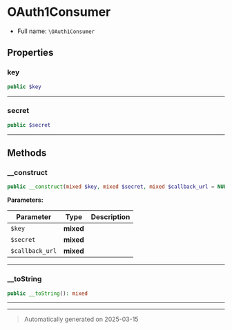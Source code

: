 
# OAuth1Consumer





* Full name: `\OAuth1Consumer`



## Properties


### key



```php
public $key
```






***

### secret



```php
public $secret
```






***

## Methods


### __construct



```php
public __construct(mixed $key, mixed $secret, mixed $callback_url = NULL): mixed
```








**Parameters:**

| Parameter | Type | Description |
|-----------|------|-------------|
| `$key` | **mixed** |  |
| `$secret` | **mixed** |  |
| `$callback_url` | **mixed** |  |





***

### __toString



```php
public __toString(): mixed
```












***


***
> Automatically generated on 2025-03-15
